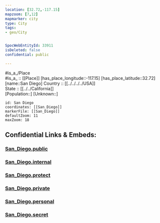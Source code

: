 ```yaml
---
location: [32.72,-117.15] 
mapzoom: [7,12] 
mapmarker: city 
type: City
tags:
- geo/City


SpocWebEntityId: 33911
isDeleted: false
confidential: public

---
```

#is_a_/Place  
#is_a_ :: [[Place]] 
[has_place_longitude::-117.15] 
[has_place_latitude::32.72] 
[name::San Diego] 
Country :: [[../../../../USA]]  
State :: [[../../California]]  
[Population::] 
[Unknown::] 


```leaflet
id: San Diego
coordinates: [[San_Diego]] 
markerFile: [[San_Diego]] 
defaultZoom: 11 
maxZoom: 18
```


## Confidential Links & Embeds: 

### [San_Diego.public](/_public/\Earth\Continent\America~North\USA\USA~Pacific\California\counties~California\San_Diego,County\cities~San_DiegoSan_Diego.public.md) 

### [San_Diego.internal](/_internal/\Earth\Continent\America~North\USA\USA~Pacific\California\counties~California\San_Diego,County\cities~San_DiegoSan_Diego.internal.md) 

### [San_Diego.protect](/_protect/\Earth\Continent\America~North\USA\USA~Pacific\California\counties~California\San_Diego,County\cities~San_DiegoSan_Diego.protect.md) 

### [San_Diego.private](/_private/\Earth\Continent\America~North\USA\USA~Pacific\California\counties~California\San_Diego,County\cities~San_DiegoSan_Diego.private.md) 

### [San_Diego.personal](/_personal/\Earth\Continent\America~North\USA\USA~Pacific\California\counties~California\San_Diego,County\cities~San_DiegoSan_Diego.personal.md) 

### [San_Diego.secret](/_secret/\Earth\Continent\America~North\USA\USA~Pacific\California\counties~California\San_Diego,County\cities~San_DiegoSan_Diego.secret.md)

